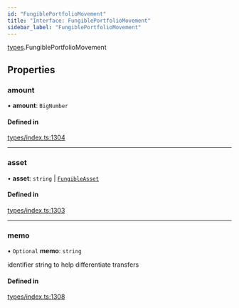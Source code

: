 ```yaml
---
id: "FungiblePortfolioMovement"
title: "Interface: FungiblePortfolioMovement"
sidebar_label: "FungiblePortfolioMovement"
---
```


[types](../../../modules/Types/Types.md).FungiblePortfolioMovement

## Properties

### amount

• **amount**: `BigNumber`

#### Defined in

[types/index.ts:1304](https://github.com/PolymeshAssociation/polymesh-sdk/blob/720afb69c/src/types/index.ts#L1304)

___

### asset

• **asset**: `string` \| [`FungibleAsset`](../../../classes/API/Entities/Asset/Fungible/FungibleAsset.md)

#### Defined in

[types/index.ts:1303](https://github.com/PolymeshAssociation/polymesh-sdk/blob/720afb69c/src/types/index.ts#L1303)

___

### memo

• `Optional` **memo**: `string`

identifier string to help differentiate transfers

#### Defined in

[types/index.ts:1308](https://github.com/PolymeshAssociation/polymesh-sdk/blob/720afb69c/src/types/index.ts#L1308)
